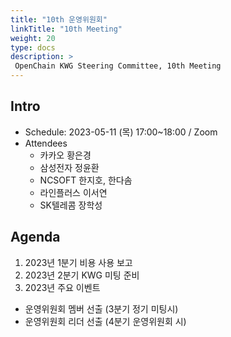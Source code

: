 ```yaml
---
title: "10th 운영위원회"
linkTitle: "10th Meeting"
weight: 20
type: docs
description: >
 OpenChain KWG Steering Committee, 10th Meeting
---
```


## Intro

* Schedule: 2023-05-11 (목) 17:00~18:00 / Zoom
* Attendees
  * 카카오 황은경
  * 삼성전자 정윤환
  * NCSOFT 한지호, 한다솜
  * 라인플러스 이서연
  * SK텔레콤 장학성

## Agenda

1. 2023년 1분기 비용 사용 보고
2. 2023년 2분기 KWG 미팅 준비
3. 2023년 주요 이벤트 
  - 운영위원회 멤버 선출 (3분기 정기 미팅시)
  - 운영위원회 리더 선출 (4분기 운영위원회 시)
